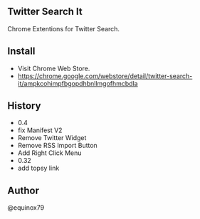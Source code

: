 Twitter Search It
----

Chrome Extentions for Twitter Search.

Install
----
- Visit Chrome Web Store.
 - https://chrome.google.com/webstore/detail/twitter-search-it/ampkcohimpfbgopdhbnllmgofhmcbdla

History
----

- 0.4
 - fix Manifest V2
 - Remove Twitter Widget
 - Remove RSS Import Button
 - Add Right Click Menu
- 0.32
 - add topsy link


Author
----
@equinox79
